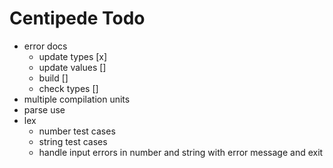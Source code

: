 # Centipede Todo
* error docs
  * update types [x]
  * update values []
  * build []
  * check types []
* multiple compilation units
* parse use
* lex
  * number test cases
  * string test cases
  * handle input errors in number and string with error message and exit